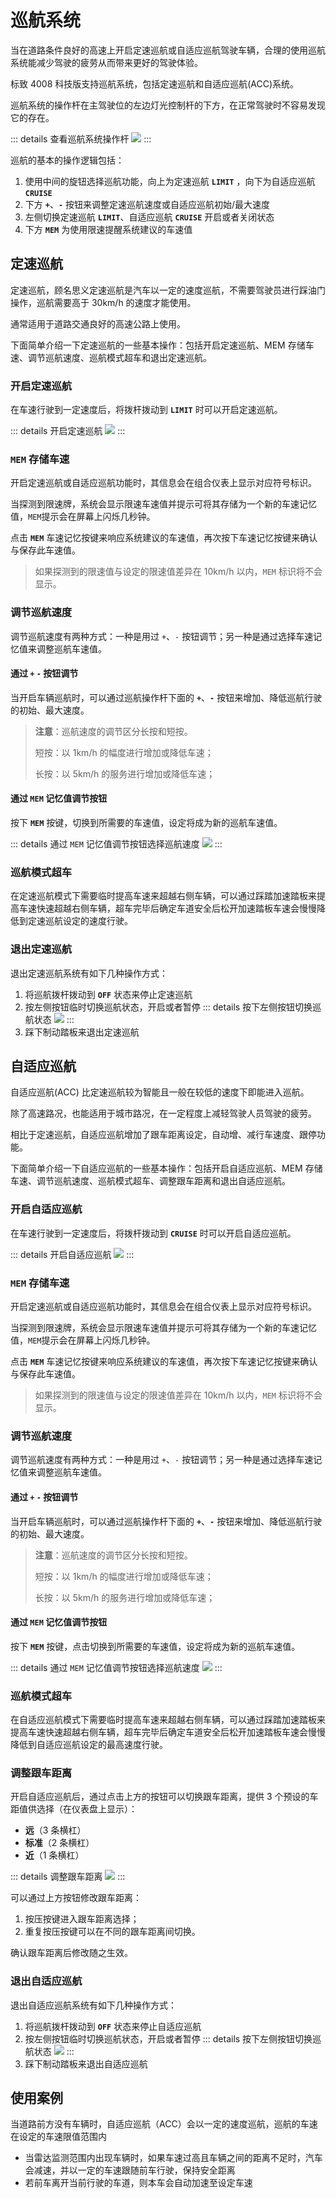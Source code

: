 # 巡航系统

当在道路条件良好的高速上开启定速巡航或自适应巡航驾驶车辆，合理的使用巡航系统能减少驾驶的疲劳从而带来更好的驾驶体验。

标致 4008 科技版支持巡航系统，包括定速巡航和自适应巡航(ACC)系统。

巡航系统的操作杆在主驾驶位的左边灯光控制杆的下方，在正常驾驶时不容易发现它的存在。

::: details 查看巡航系统操作杆
![](./images/cruise-system/cruise-control-lever.jpg)
:::

巡航的基本的操作逻辑包括：

1. 使用中间的旋钮选择巡航功能，向上为定速巡航 **`LIMIT`** ，向下为自适应巡航 **`CRUISE`**
2. 下方 **`+`**、**`-`** 按钮来调整定速巡航速度或自适应巡航初始/最大速度
3. 左侧切换定速巡航 **`LIMIT`**、自适应巡航 **`CRUISE`** 开启或者关闭状态
4. 下方 **`MEM`** 为使用限速提醒系统建议的车速值

## 定速巡航

定速巡航，顾名思义定速巡航是汽车以一定的速度巡航，不需要驾驶员进行踩油门操作，巡航需要高于 30km/h 的速度才能使用。

通常适用于道路交通良好的高速公路上使用。

下面简单介绍一下定速巡航的一些基本操作：包括开启定速巡航、MEM 存储车速、调节巡航速度、巡航模式超车和退出定速巡航。

### 开启定速巡航

在车速行驶到一定速度后，将拨杆拨动到 **`LIMIT`** 时可以开启定速巡航。

::: details 开启定速巡航
![](./images/cruise-system/toggle-cruise-control.jpg)
:::

### `MEM` 存储车速

开启定速巡航或自适应巡航功能时，其信息会在组合仪表上显示对应符号标识。

当探测到限速牌，系统会显示限速车速值并提示可将其存储为一个新的车速记忆值，`MEM`提示会在屏幕上闪烁几秒钟。

点击 **`MEM`** 车速记忆按键来响应系统建议的车速值，再次按下车速记忆按键来确认与保存此车速值。

> 如果探测到的限速值与设定的限速值差异在 10km/h 以内，`MEM` 标识将不会显示。

### 调节巡航速度

调节巡航速度有两种方式：一种是用过 `+`、`-` 按钮调节；另一种是通过选择车速记忆值来调整巡航车速值。

#### 通过 `+` `-` 按钮调节
当开启车辆巡航时，可以通过巡航操作杆下面的 **`+`**、**`-`** 按钮来增加、降低巡航行驶的初始、最大速度。

> **注意**：巡航速度的调节区分长按和短按。
>
> 短按：以 1km/h 的幅度进行增加或降低车速；
>
> 长按：以 5km/h 的服务进行增加或降低车速；

#### 通过 `MEM` 记忆值调节按钮

按下 **`MEM`** 按键，切换到所需要的车速值，设定将成为新的巡航车速值。

::: details 通过 `MEM` 记忆值调节按钮选择巡航速度
![](./images/cruise-system/mem-to-adjust-the-speed-button.jpg)
:::

### 巡航模式超车

在定速巡航模式下需要临时提高车速来超越右侧车辆，可以通过踩踏加速踏板来提高车速快速超越右侧车辆，超车完毕后确定车道安全后松开加速踏板车速会慢慢降低到定速巡航设定的速度行驶。

### 退出定速巡航

退出定速巡航系统有如下几种操作方式：

1. 将巡航拨杆拨动到 **`OFF`** 状态来停止定速巡航
2. 按左侧按钮临时切换巡航状态，开启或者暂停
   ::: details 按下左侧按钮切换巡航状态
   ![](./images/cruise-system/toggle-cruise-state.jpg)
   :::
3. 踩下制动踏板来退出定速巡航

## 自适应巡航

自适应巡航(ACC) 比定速巡航较为智能且一般在较低的速度下即能进入巡航。

除了高速路况，也能适用于城市路况，在一定程度上减轻驾驶人员驾驶的疲劳。

相比于定速巡航，自适应巡航增加了跟车距离设定，自动增、减行车速度、跟停功能。

下面简单介绍一下自适应巡航的一些基本操作：包括开启自适应巡航、MEM 存储车速、调节巡航速度、巡航模式超车、调整跟车距离和退出自适应巡航。

### 开启自适应巡航

在车速行驶到一定速度后，将拨杆拨动到 **`CRUISE`** 时可以开启自适应巡航。

::: details 开启自适应巡航
![](./images/cruise-system/toggle-adaptive-cruise.jpg)
:::

### `MEM` 存储车速

开启定速巡航或自适应巡航功能时，其信息会在组合仪表上显示对应符号标识。

当探测到限速牌，系统会显示限速车速值并提示可将其存储为一个新的车速记忆值，`MEM`提示会在屏幕上闪烁几秒钟。

点击 **`MEM`** 车速记忆按键来响应系统建议的车速值，再次按下车速记忆按键来确认与保存此车速值。

> 如果探测到的限速值与设定的限速值差异在 10km/h 以内，`MEM` 标识将不会显示。

### 调节巡航速度

调节巡航速度有两种方式：一种是用过 `+`、`-` 按钮调节；另一种是通过选择车速记忆值来调整巡航车速值。

#### 通过 `+` `-` 按钮调节
当开启车辆巡航时，可以通过巡航操作杆下面的 **`+`**、**`-`** 按钮来增加、降低巡航行驶的初始、最大速度。

> **注意**：巡航速度的调节区分长按和短按。
>
> 短按：以 1km/h 的幅度进行增加或降低车速；
>
> 长按：以 5km/h 的服务进行增加或降低车速；

#### 通过 `MEM` 记忆值调节按钮

按下 **`MEM`** 按键，点击切换到所需要的车速值，设定将成为新的巡航车速值。

::: details 通过 `MEM` 记忆值调节按钮选择巡航速度
![](./images/cruise-system/mem-to-adjust-the-speed-button.jpg)
:::

### 巡航模式超车

在自适应巡航模式下需要临时提高车速来超越右侧车辆，可以通过踩踏加速踏板来提高车速快速超越右侧车辆，超车完毕后确定车道安全后松开加速踏板车速会慢慢降低到自适应巡航设定的最高速度行驶。

### 调整跟车距离

开启自适应巡航后，通过点击上方的按钮可以切换跟车距离，提供 3 个预设的车距值供选择（在仪表盘上显示）：

- **远**（3 条横杠）
- **标准**（2 条横杠）
- **近**（1 条横杠）

::: details 调整跟车距离
![](./images/cruise-system/adjust-the-following-distance.jpg)
:::

可以通过上方按钮修改跟车距离：

1. 按压按键进入跟车距离选择；
2. 重复按压按键可以在不同的跟车距离间切换。

确认跟车距离后修改随之生效。

### 退出自适应巡航

退出自适应巡航系统有如下几种操作方式：

1. 将巡航拨杆拨动到 **`OFF`** 状态来停止自适应巡航
2. 按左侧按钮临时切换巡航状态，开启或者暂停
   ::: details 按下左侧按钮切换巡航状态
   ![](./images/cruise-system/toggle-cruise-state.jpg)
   :::
3. 踩下制动踏板来退出自适应巡航


## 使用案例

当道路前方没有车辆时，自适应巡航（ACC）会以一定的速度巡航，巡航的车速在设定的车速限值范围内
   - 当雷达监测范围内出现车辆时，如果车速过高且车辆之间的距离不足时，汽车会减速，并以一定的车速跟随前车行驶，保持安全距离
   - 若前车离开当前行驶的车道，则本车会自动加速至设定车速